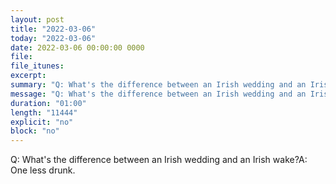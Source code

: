 ```yaml
---
layout: post
title: "2022-03-06"
today: "2022-03-06"
date: 2022-03-06 00:00:00 0000
file:
file_itunes:
excerpt:
summary: "Q: What's the difference between an Irish wedding and an Irish wake?A: One less drunk."
message: "Q: What's the difference between an Irish wedding and an Irish wake?A: One less drunk."
duration: "01:00"
length: "11444"
explicit: "no"
block: "no"
---
```

Q: What's the difference between an Irish wedding and an Irish wake?A: One less drunk.

